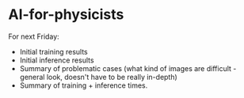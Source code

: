 # AI-for-physicists

For next Friday:
- Initial training results
- Initial inference results
- Summary of problematic cases (what kind of images are difficult - general look, doesn't have to be really in-depth)
- Summary of training + inference times.
 
